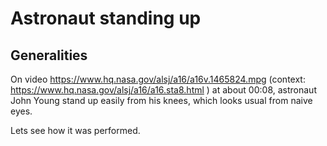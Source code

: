 # Astronaut standing up

## Generalities
On video https://www.hq.nasa.gov/alsj/a16/a16v.1465824.mpg (context: https://www.hq.nasa.gov/alsj/a16/a16.sta8.html ) at about 00:08, astronaut John Young stand up easily from his knees, which looks usual from naive eyes.

Lets see how it was performed.
